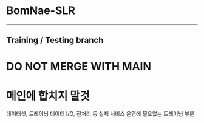 # BomNae-SLR

---
## Training / Testing branch
# DO NOT MERGE WITH MAIN
# 메인에 합치지 말것

데이터셋, 트레이닝 데이터 I/O, 전처리 등 실제 서비스 운영에 필요없는 트레이닝 부분